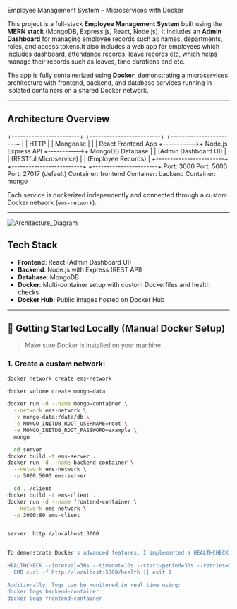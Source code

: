 ﻿Employee Management System – Microservices with Docker

This project is a full-stack **Employee Management System** built using the **MERN stack** (MongoDB, Express.js, React, Node.js). It includes an **Admin Dashboard** for managing employee records such as names, departments, roles, and access tokens.It also includes a web app for employees which includes dashboard, attendance records, leave records etc, which helps manage their records such as leaves, time durations and etc.

The app is fully containerized using **Docker**, demonstrating a microservices architecture with frontend, backend, and database services running in isolated containers on a shared Docker network.

---

## Architecture Overview


+------------------------+           +-------------------------+           +-----------------------+
|                        |  HTTP     |                         |  Mongoose |                       |
|   React Frontend App   +---------->+  Node.js Express API    +---------->+     MongoDB Database   |
|  (Admin Dashboard UI)  |           |  (RESTful Microservice) |           |   (Employee Records)  |
+------------------------+           +-------------------------+           +-----------------------+
        Port: 3000                        Port: 5000                        Port: 27017 (default)
        Container: frontend              Container: backend                Container: mongo


Each service is dockerized independently and connected through a custom Docker network (`ems-network`).

---


![Architecture_Diagram](https://github.com/user-attachments/assets/667f19d4-eab0-4501-a1a8-a24e4c94db5c)


## Tech Stack

- **Frontend**: React (Admin Dashboard UI)
- **Backend**: Node.js with Express (REST API)
- **Database**: MongoDB
- **Docker**: Multi-container setup with custom Dockerfiles and health checks
- **Docker Hub**: Public images hosted on Docker Hub

---

## 🚀 Getting Started Locally (Manual Docker Setup)

> Make sure Docker is installed on your machine.

### 1. Create a custom network:
```bash
docker network create ems-network

docker volume create mongo-data

docker run -d --name mongo-container \
  --network ems-network \
  -v mongo-data:/data/db \
  -e MONGO_INITDB_ROOT_USERNAME=root \
  -e MONGO_INITDB_ROOT_PASSWORD=example \
  mongo

  cd server
docker build -t ems-server .
docker run -d --name backend-container \
  --network ems-network \
  -p 5000:5000 ems-server

  cd ../client
docker build -t ems-client .
docker run -d --name frontend-container \
  --network ems-network \
  -p 3000:80 ems-client


server: http://localhost:3000


To demonstrate Docker's advanced features, I implemented a HEALTHCHECK in the backend container. This health check pings a custom /health endpoint every 30 seconds to monitor if the Node.js API is responsive.

HEALTHCHECK --interval=30s --timeout=10s --start-period=30s --retries=3 \
  CMD curl -f http://localhost:5000/health || exit 1

Additionally, logs can be monitored in real time using:
docker logs backend-container
docker logs frontend-container



